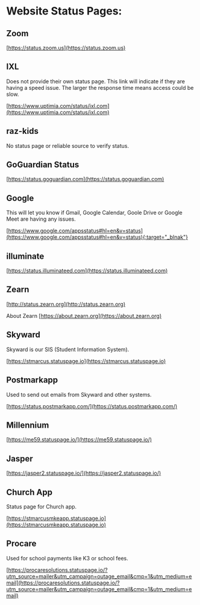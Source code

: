 # Website Status Pages:

## Zoom
[https://status.zoom.us](https://status.zoom.us)
	
## IXL

Does not provide their own status page. This link will indicate if they are having a speed issue. The larger the response time means access could be slow.

[https://www.uptimia.com/status/ixl.com](https://www.uptimia.com/status/ixl.com)


## raz-kids

No status page or reliable source to verify status. 

## GoGuardian Status
[https://status.goguardian.com](https://status.goguardian.com)
	
## Google
This will let you know if Gmail, Google Calendar, Goole Drive or Google Meet are having any issues. 

[https://www.google.com/appsstatus#hl=en&v=status](https://www.google.com/appsstatus#hl=en&v=status){:target="_blnak"}
	
## illuminate

[https://status.illuminateed.com](https://status.illuminateed.com)
	
## Zearn

[http://status.zearn.org](http://status.zearn.org)

About Zearn [https://about.zearn.org](https://about.zearn.org)
	
## Skyward
Skyward is our SIS (Student Information System).

[https://stmarcus.statuspage.io](https://stmarcus.statuspage.io)

## Postmarkapp
Used to send out emails from Skyward and other systems.

[https://status.postmarkapp.com/](https://status.postmarkapp.com/)

## Millennium

[https://me59.statuspage.io/](https://me59.statuspage.io/)

## Jasper

[https://jasper2.statuspage.io/](https://jasper2.statuspage.io/)

## Church App

Status page for Church app.

[https://stmarcusmkeapp.statuspage.io](https://stmarcusmkeapp.statuspage.io)

## Procare

Used for school payments like K3 or school fees. 

[https://procaresolutions.statuspage.io/?utm_source=mailer&utm_campaign=outage_email&cmp=1&utm_medium=email](https://procaresolutions.statuspage.io/?utm_source=mailer&utm_campaign=outage_email&cmp=1&utm_medium=email)
